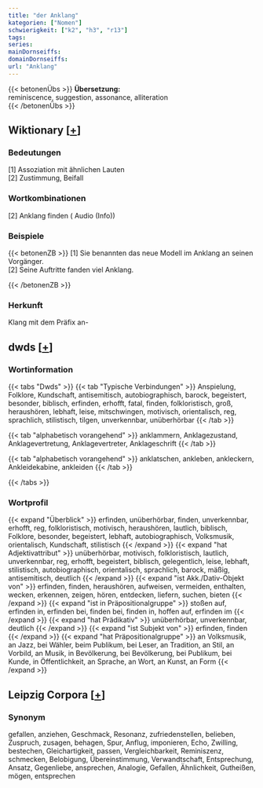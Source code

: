 ```yaml
---
title: "der Anklang"
kategorien: ["Nomen"]
schwierigkeit: ["k2", "h3", "r13"]
tags:
series:
mainDornseiffs:
domainDornseiffs:
url: "Anklang"
---
```


{{< betonenÜbs >}}
**Übersetzung:**  
reminiscence, suggestion, assonance, alliteration  
{{< /betonenÜbs >}}

## Wiktionary [[+](https://de.wiktionary.org/wiki/Anklang)]

### Bedeutungen
[1] Assoziation mit ähnlichen Lauten  
[2] Zustimmung, Beifall  

### Wortkombinationen
[2] Anklang finden ( Audio (Info))  

### Beispiele
{{< betonenZB >}}
[1] Sie benannten das neue Modell im Anklang an seinen Vorgänger.  
[2] Seine Auftritte fanden viel Anklang.  

{{< /betonenZB >}}
### Herkunft
Klang mit dem Präfix an-  



## dwds [[+](https://www.dwds.de/wb/Anklang)]

### Wortinformation
{{< tabs "Dwds" >}}
{{< tab "Typische Verbindungen" >}}
Anspielung, Folklore, Kundschaft, antisemitisch, autobiographisch, barock, begeistert, besonder, biblisch, erfinden, erhofft, fatal, finden, folkloristisch, groß, heraushören, lebhaft, leise, mitschwingen, motivisch, orientalisch, reg, sprachlich, stilistisch, tilgen, unverkennbar, unüberhörbar
{{< /tab >}}

{{< tab "alphabetisch vorangehend" >}}
anklammern, Anklagezustand, Anklagevertretung, Anklagevertreter, Anklageschrift
{{< /tab >}}

{{< tab "alphabetisch vorangehend" >}}
anklatschen, ankleben, ankleckern, Ankleidekabine, ankleiden
{{< /tab >}}

{{< /tabs >}}

### Wortprofil
{{< expand "Überblick" >}} erfinden, unüberhörbar, finden, unverkennbar, erhofft, reg, folkloristisch, motivisch, heraushören, lautlich, biblisch, Folklore, besonder, begeistert, lebhaft, autobiographisch, Volksmusik, orientalisch, Kundschaft, stilistisch {{< /expand >}}
{{< expand "hat Adjektivattribut" >}} unüberhörbar, motivisch, folkloristisch, lautlich, unverkennbar, reg, erhofft, begeistert, biblisch, gelegentlich, leise, lebhaft, stilistisch, autobiographisch, orientalisch, sprachlich, barock, mäßig, antisemitisch, deutlich {{< /expand >}}
{{< expand "ist Akk./Dativ-Objekt von" >}} erfinden, finden, heraushören, aufweisen, vermeiden, enthalten, wecken, erkennen, zeigen, hören, entdecken, liefern, suchen, bieten {{< /expand >}}
{{< expand "ist in Präpositionalgruppe" >}} stoßen auf, erfinden in, erfinden bei, finden bei, finden in, hoffen auf, erfinden im {{< /expand >}}
{{< expand "hat Prädikativ" >}} unüberhörbar, unverkennbar, deutlich {{< /expand >}}
{{< expand "ist Subjekt von" >}} erfinden, finden {{< /expand >}}
{{< expand "hat Präpositionalgruppe" >}} an Volksmusik, an Jazz, bei Wähler, beim Publikum, bei Leser, an Tradition, an Stil, an Vorbild, an Musik, in Bevölkerung, bei Bevölkerung, bei Publikum, bei Kunde, in Öffentlichkeit, an Sprache, an Wort, an Kunst, an Form {{< /expand >}}

## Leipzig Corpora [[+](https://corpora.uni-leipzig.de/en/res?word=Anklang&corpusId=deu_newscrawl-public_2018)]


### Synonym
gefallen, anziehen, Geschmack, Resonanz, zufriedenstellen, belieben, Zuspruch, zusagen, behagen, Spur, Anflug, imponieren, Echo, Zwilling, bestechen, Gleichartigkeit, passen, Vergleichbarkeit, Reminiszenz, schmecken, Belobigung, Übereinstimmung, Verwandtschaft, Entsprechung, Ansatz, Gegenliebe, ansprechen, Analogie, Gefallen, Ähnlichkeit, Gutheißen, mögen, entsprechen

